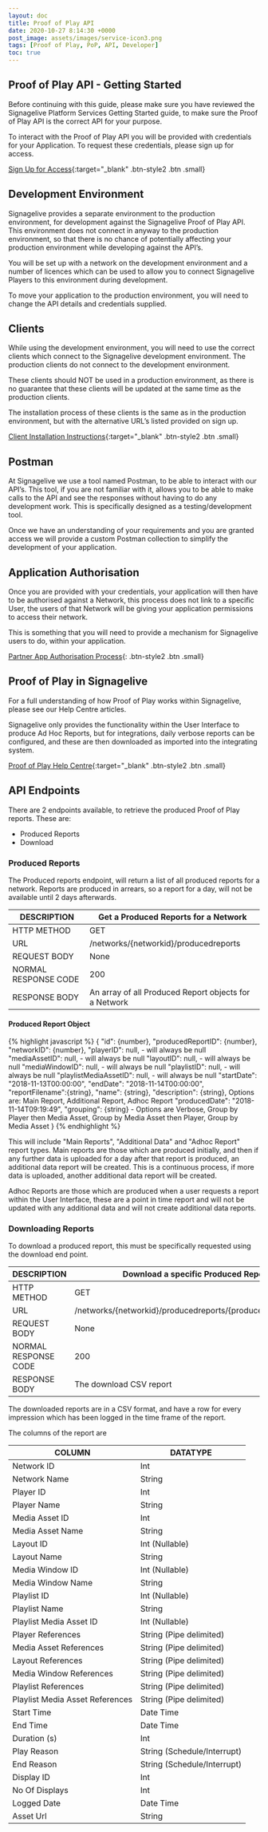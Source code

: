 ```yaml
---
layout: doc
title: Proof of Play API
date: 2020-10-27 8:14:30 +0000
post_image: assets/images/service-icon3.png
tags: [Proof of Play, PoP, API, Developer]
toc: true
---
```

## Proof of Play API - Getting Started

Before continuing with this guide, please make sure you have reviewed the Signagelive Platform Services Getting Started guide, to make sure the Proof of Play API is the correct API for your purpose.

To interact with the Proof of Play API you will be provided with credentials for your Application. To request these credentials, please sign up for access.

[Sign Up for Access](https://docs.google.com/forms/d/e/1FAIpQLScbomALViAsRf3gT562utIXbcLWP17JcLYaJhhnvDQLvrQOCQ/viewform){:target="_blank" .btn-style2 .btn .small}

## Development Environment

Signagelive provides a separate environment to the production environment, for development against the Signagelive Proof of Play API. This environment does not connect in anyway to the production environment, so that there is no chance of potentially affecting your production environment while developing against the API’s.

You will be set up with a network on the development environment and a number of licences which can be used to allow you to connect Signagelive Players to this environment during development.

To move your application to the production environment, you will need to change the API details and credentials supplied.

## Clients

While using the development environment, you will need to use the correct clients which connect to the Signagelive development environment. The production clients do not connect to the development environment.

These clients should NOT be used in a production environment, as there is no guarantee that these clients will be updated at the same time as the production clients.

The installation process of these clients is the same as in the production environment, but with the alternative URL’s listed provided on sign up.

[Client Installation Instructions](https://support.signagelive.com/hc/en-us/articles/115000111391){:target="_blank" .btn-style2 .btn .small}

## Postman

At Signagelive we use a tool named Postman, to be able to interact with our API’s. This tool, if you are not familiar with it, allows you to be able to make calls to the API and see the responses without having to do any development work. This is specifically designed as a testing/development tool.

Once we have an understanding of your requirements and you are granted access we will provide a custom Postman collection to simplify the development of your application.

## Application Authorisation

Once you are provided with your credentials, your application will then have to be authorised against a Network, this process does not link to a specific User, the users of that Network will be giving your application permissions to access their network.

This is something that you will need to provide a mechanism for Signagelive users to do, within your application.

[Partner App Authorisation Process](/api/partner-app-authorization){: .btn-style2 .btn .small}

## Proof of Play in Signagelive

For a full understanding of how Proof of Play works within Signagelive, please see our Help Centre articles.

Signagelive only provides the functionality within the User Interface to produce Ad Hoc Reports, but for integrations, daily verbose reports can be configured, and these are then downloaded as imported into the integrating system.

[Proof of Play Help Centre](https://support.signagelive.com/hc/en-us/sections/115000898331-Using-Signagelive-Analytics){:target="_blank" .btn-style2 .btn .small}

## API Endpoints
There are 2 endpoints available, to retrieve the produced Proof of Play reports. These are:

- Produced Reports
- Download

### Produced Reports
The Produced reports endpoint, will return a list of all produced reports for a network. Reports are produced in arrears, so a report for a day, will not be available until 2 days afterwards.

| DESCRIPTION          | Get a Produced Reports for a Network   |
|----------------------|------------------------|
| HTTP METHOD          | GET                    |
| URL                  | /networks/{networkid}/producedreports |
| REQUEST BODY         | None                   |
| NORMAL RESPONSE CODE | 200                    |
| RESPONSE BODY        | An array of all Produced Report objects for a Network       |
 

#### Produced Report Object

{% highlight javascript %}
{
    "id": {number},
    "producedReportID": {number},
    "networkID": {number},
    "playerID": null, - will always be null
    "mediaAssetID": null, - will always be null
    "layoutID": null, - will always be null
    "mediaWindowID": null, - will always be null
    "playlistID": null, - will always be null
    "playlistMediaAssetID": null, - will always be null
    "startDate": "2018-11-13T00:00:00", 
    "endDate": "2018-11-14T00:00:00",
    "reportFilename":{string},
    "name": {string},
    "description": {string}, Options are: Main Report, Additional Report, Adhoc Report
    "producedDate": "2018-11-14T09:19:49",
    "grouping": {string} - Options are Verbose, Group by Player then Media Asset, Group by Media Asset then Player, Group by Media Asset
}
{% endhighlight %}

This will include "Main Reports", "Additional Data" and "Adhoc Report" report types. Main reports are those which are produced initially, and then if any further data is uploaded for a day after that report is produced, an additional data report will be created. This is a continuous process, if more data is uploaded, another additional data report will be created.

Adhoc Reports are those which are produced when a user requests a report within the User Interface, these are a point in time report and will not be updated with any additional data and will not create additional data reports.

### Downloading Reports
To download a produced report, this must be specifically requested using the download end point.

| DESCRIPTION          | Download a specific Produced Report by ID    |
|----------------------|------------------------|
| HTTP METHOD          | GET                    |
| URL                  | /networks/{networkid}/producedreports/{producedreportid}/download |
| REQUEST BODY         | None                   |
| NORMAL RESPONSE CODE | 200                    |
| RESPONSE BODY        | The download CSV report       |

The downloaded reports are in a CSV format, and have a row for every impression which has been logged in the time frame of the report.

The columns of the report are

| COLUMN                   | DATATYPE                                     |
|------------------------|-------------------------------------------------|
|Network ID | Int |
|Network Name | String |
|Player ID | Int |
|Player Name | String |
|Media Asset ID | Int |
|Media Asset Name | String |
|Layout ID | Int (Nullable) |
|Layout Name | String |
|Media Window ID | Int (Nullable) |
|Media Window Name | String |
|Playlist ID | Int (Nullable) |
|Playlist Name | String |
|Playlist Media Asset ID | Int (Nullable) |
|Player References | String (Pipe delimited) |
|Media Asset References | String (Pipe delimited) |
|Layout References | String (Pipe delimited) |
|Media Window References | String (Pipe delimited) |
|Playlist References | String (Pipe delimited) |
|Playlist Media Asset References | String (Pipe delimited) |
|Start Time | Date Time |
|End Time | Date Time |
|Duration (s) | Int |
|Play Reason | String (Schedule/Interrupt) |
|End Reason | String (Schedule/Interrupt) |
|Display ID | Int |
|No Of Displays | Int |
|Logged Date | Date Time |
|Asset Url | String |